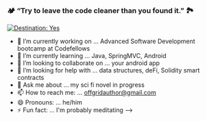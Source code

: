 ### 🏕 “Try to leave the code cleaner than you found it.” 🏞

[![Destination: Yes](https://img.shields.io/badge/DESTINATION:-Yes-GREEN.svg)](https://shields.io/)

- 🔭 I’m currently working on ... Advanced Software Development bootcamp at Codefellows
- 🌱 I’m currently learning ... Java, SpringMVC, Android
- 👯 I’m looking to collaborate on ... your android app
- 🤔 I’m looking for help with ... data structures, deFi, Solidity smart contracts
- 💬 Ask me about ... my sci fi novel in progress
- 📫 How to reach me: ... offgridauthor@gmail.com
- 😄 Pronouns: ... he/him
- ⚡ Fun fact: ... I'm probably meditating
-->
